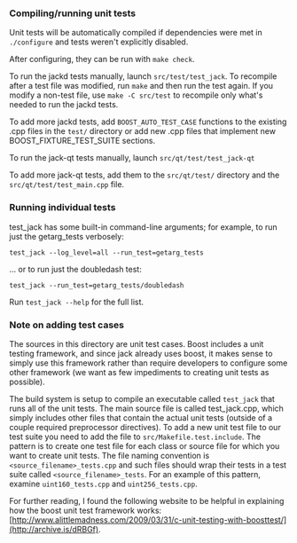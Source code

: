 ### Compiling/running unit tests

Unit tests will be automatically compiled if dependencies were met in `./configure`
and tests weren't explicitly disabled.

After configuring, they can be run with `make check`.

To run the jackd tests manually, launch `src/test/test_jack`. To recompile
after a test file was modified, run `make` and then run the test again. If you
modify a non-test file, use `make -C src/test` to recompile only what's needed
to run the jackd tests.

To add more jackd tests, add `BOOST_AUTO_TEST_CASE` functions to the existing
.cpp files in the `test/` directory or add new .cpp files that
implement new BOOST_FIXTURE_TEST_SUITE sections.

To run the jack-qt tests manually, launch `src/qt/test/test_jack-qt`

To add more jack-qt tests, add them to the `src/qt/test/` directory and
the `src/qt/test/test_main.cpp` file.

### Running individual tests

test_jack has some built-in command-line arguments; for
example, to run just the getarg_tests verbosely:

    test_jack --log_level=all --run_test=getarg_tests

... or to run just the doubledash test:

    test_jack --run_test=getarg_tests/doubledash

Run `test_jack --help` for the full list.

### Note on adding test cases

The sources in this directory are unit test cases.  Boost includes a
unit testing framework, and since jack already uses boost, it makes
sense to simply use this framework rather than require developers to
configure some other framework (we want as few impediments to creating
unit tests as possible).

The build system is setup to compile an executable called `test_jack`
that runs all of the unit tests.  The main source file is called
test_jack.cpp, which simply includes other files that contain the
actual unit tests (outside of a couple required preprocessor
directives). To add a new unit test file to our test suite you need
to add the file to `src/Makefile.test.include`. The pattern is to
create one test file for each class or source file for which you want
to create unit tests.  The file naming convention is
`<source_filename>_tests.cpp` and such files should wrap their tests
in a test suite called `<source_filename>_tests`.  For an example of
this pattern, examine `uint160_tests.cpp` and `uint256_tests.cpp`.

For further reading, I found the following website to be helpful in
explaining how the boost unit test framework works:
[http://www.alittlemadness.com/2009/03/31/c-unit-testing-with-boosttest/](http://archive.is/dRBGf).
